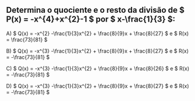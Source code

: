 ## Determina o quociente e o resto da divisão de $ P(x) = -x^{4}+x^{2}-1 $ por $ x-\frac{1}{3} $: 

A) $ Q(x) = -x^{2} -\frac{1}{3}x^{2} + \frac{8}{9}x + \frac{8}{27} $ e $ R(x) = \frac{73}{81} $

B) $ Q(x) = -x^{3} -\frac{1}{3}x^{2} + \frac{8}{9}x + \frac{8}{27} $ e $ R(x) = -\frac{73}{81} $ 

C) $ Q(x) = -x^{3} -\frac{1}{3}x^{2} + \frac{8}{9}x + \frac{8}{26} $ e $ R(x) = -\frac{73}{81} $

D) $ Q(x) = -x^{3} -\frac{1}{3}x^{2} + \frac{8}{9}x + \frac{8}{27}  $ e $ R(x) = -\frac{73}{81} $
